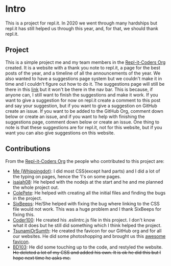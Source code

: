 # Intro
This is a project for repl.it. In 2020 we went through many hardships but repl.it has still helped us through this year, and, for that, we should thank repl.it.

## Project
This is a simple project me and my team members in the [Repl-it-Coders Org](https://github.com/Repl-it-Coders) created. It is a website with a thank you note to repl.it, a page for the best posts of the year, and a timeline of all the announcements of the year. We also wanted to have a suggestions page system but we couldn't make it in time and I couldn't figure out how to do it. The suggestions page will still be there in this [link](https://replit-2020.whippingdot.repl.co/suggestions) but it won't be there in the nav bar. This is because, if anyone can, I still want to finish the suggestions and make it work. If you want to give a suggestion for now on repl.it create a comment to this post and say your suggestion, but if you want to give a suggestion on GitHub create an issue. If you want to be added to the GitHub Org, comment down below or create an issue, and if you want to help with finishing the suggestions page, comment down below or create an issue. One thing to note is that these suggestions are for repl.it, not for this website, but if you want you can also give suggestions on this website.

## Contributions
From the [Repl-it-Coders Org](https://github.com/Repl-it-Coders) the people who contributed to this project are:
- [Me (Whippingdot)](https://repl.it/@Whippingdot): I did most CSS(except hard parts) and I did a lot of the typing on pages, hence the 'I's on some pages.
- [isaiah08](https://repl.it/@isaiah08): He helped with the nodejs at the start and he and me planned the whole project out.
- [ColePete](https://repl.it/@ColePete): He helped with creating all the initial files and finding the bugs in the project.
- [SixBeeps](https://repl.it/@SixBeeps): He/She helped with fixing the bug where linking to the CSS file would not work. This was a huge problem and I thank SixBeeps for fixing this.
- [Coder100](https://repl.it/@Coder100): He created his .eslintrc.js file in this project. I don't know what it does but he still did something which I think helped the project.
- [TsunamiOrSumth](https://repl.it/@TsunamiOrSumth): He created the favicon for our GitHub org and for all our websites. He did some photoshopping and brought us this [awesome favicon](https://repl.it/@Whippingdot/Replit-2020/#replfavicon.png).
- [BD103](https://repl.it/@BD103): He did some touching up to the code, and restyled the website. ~~He deleted a lot of my CSS and added his own. It is ok he did this but I hope next time he asks me.~~
